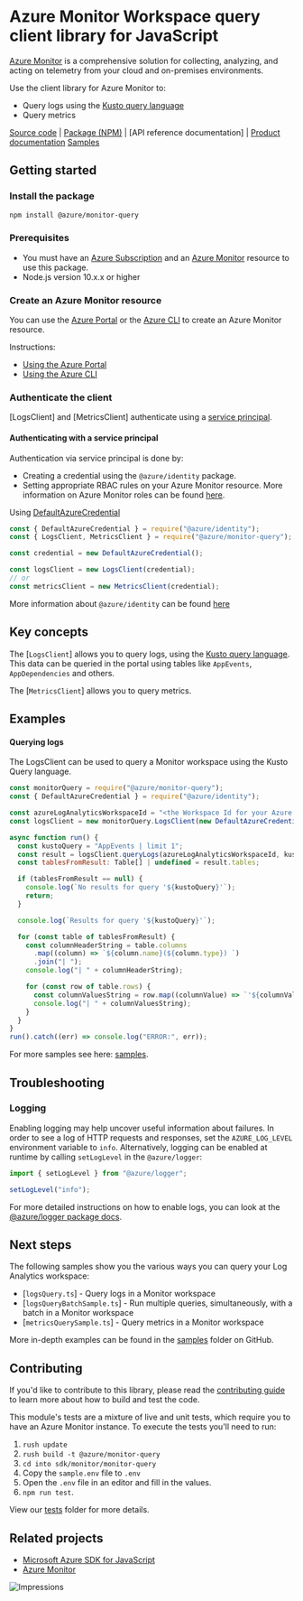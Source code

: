 # Azure Monitor Workspace query client library for JavaScript

[Azure Monitor](https://docs.microsoft.com/azure/azure-monitor/overview) is a comprehensive solution for collecting, analyzing, and acting on telemetry from your cloud and on-premises environments.

Use the client library for Azure Monitor to:

- Query logs using the [Kusto query language][kusto_query_language]
- Query metrics

[Source code](https://github.com/Azure/azure-sdk-for-js/blob/master/sdk/monitor/monitor-query/) |
[Package (NPM)](https://www.npmjs.com/package/@azure/monitor-query) |
[API reference documentation]<!--(https://docs.microsoft.com/javascript/api/@azure/monitor-query)--> |
[Product documentation][azure_monitor_product_documentation]
[Samples][samples]

## Getting started

### Install the package

```bash
npm install @azure/monitor-query
```

### Prerequisites

- You must have an [Azure Subscription](https://azure.microsoft.com) and an [Azure Monitor][azure_monitor_product_documentation] resource to use this package.
- Node.js version 10.x.x or higher

### Create an Azure Monitor resource

You can use the [Azure Portal][azure_monitor_create_using_portal] or the [Azure CLI][azure_monitor_create_using_cli] to create an Azure Monitor resource.

Instructions:

- [Using the Azure Portal][azure_monitor_create_using_portal]
- [Using the Azure CLI][azure_monitor_create_using_cli]

### Authenticate the client

[LogsClient]<!--[msdocs_logs_client]--> and [MetricsClient]<!--[msdocs_metrics_client]--> authenticate using a [service principal](#authenticating-with-a-service-principal).

#### Authenticating with a service principal

Authentication via service principal is done by:

- Creating a credential using the `@azure/identity` package.
- Setting appropriate RBAC rules on your Azure Monitor resource.
  More information on Azure Monitor roles can be found [here][azure_monitor_roles].

Using [DefaultAzureCredential](https://github.com/Azure/azure-sdk-for-js/blob/master/sdk/identity/identity/README.md#defaultazurecredential)

```javascript
const { DefaultAzureCredential } = require("@azure/identity");
const { LogsClient, MetricsClient } = require("@azure/monitor-query");

const credential = new DefaultAzureCredential();

const logsClient = new LogsClient(credential);
// or
const metricsClient = new MetricsClient(credential);
```

More information about `@azure/identity` can be found [here](https://github.com/Azure/azure-sdk-for-js/blob/master/sdk/identity/identity/README.md)

## Key concepts

The [`LogsClient`]<!--[msdocs_logs_client]--> allows you to query logs, using the [Kusto query language][kusto_query_language]. This data can be queried in the
portal using tables like `AppEvents`, `AppDependencies` and others.

The [`MetricsClient`]<!--[msdocs_metrics_client]--> allows you to query metrics.

## Examples

#### Querying logs

The LogsClient can be used to query a Monitor workspace using the Kusto Query language.

```javascript
const monitorQuery = require("@azure/monitor-query");
const { DefaultAzureCredential } = require("@azure/identity");

const azureLogAnalyticsWorkspaceId = "<the Workspace Id for your Azure Log Analytics resource>";
const logsClient = new monitorQuery.LogsClient(new DefaultAzureCredential());

async function run() {
  const kustoQuery = "AppEvents | limit 1";
  const result = logsClient.queryLogs(azureLogAnalyticsWorkspaceId, kustoQuery);
  const tablesFromResult: Table[] | undefined = result.tables;

  if (tablesFromResult == null) {
    console.log(`No results for query '${kustoQuery}'`);
    return;
  }

  console.log(`Results for query '${kustoQuery}'`);

  for (const table of tablesFromResult) {
    const columnHeaderString = table.columns
      .map((column) => `${column.name}(${column.type}) `)
      .join("| ");
    console.log("| " + columnHeaderString);

    for (const row of table.rows) {
      const columnValuesString = row.map((columnValue) => `'${columnValue}' `).join("| ");
      console.log("| " + columnValuesString);
    }
  }
}
run().catch((err) => console.log("ERROR:", err));
```

For more samples see here: [samples][samples].

## Troubleshooting

### Logging

Enabling logging may help uncover useful information about failures. In order to see a log of HTTP requests and responses, set the `AZURE_LOG_LEVEL` environment variable to `info`. Alternatively, logging can be enabled at runtime by calling `setLogLevel` in the `@azure/logger`:

```javascript
import { setLogLevel } from "@azure/logger";

setLogLevel("info");
```

For more detailed instructions on how to enable logs, you can look at the [@azure/logger package docs](https://github.com/Azure/azure-sdk-for-js/tree/master/sdk/core/logger).

## Next steps

The following samples show you the various ways you can query your Log Analytics workspace:

- [`logsQuery.ts`]<!--[samples_logsquery_ts]--> - Query logs in a Monitor workspace
- [`logsQueryBatchSample.ts`]<!--[samples_logquerybatch_ts]--> - Run multiple queries, simultaneously, with a batch in a Monitor workspace
- [`metricsQuerySample.ts`]<!--[samples_metricsquery_ts]--> - Query metrics in a Monitor workspace

More in-depth examples can be found in the [samples](https://github.com/Azure/azure-sdk-for-js/tree/master/sdk/monitor/monitor-query/samples/v1/) folder on GitHub.

## Contributing

If you'd like to contribute to this library, please read the [contributing guide](https://github.com/Azure/azure-sdk-for-js/blob/master/CONTRIBUTING.md) to learn more about how to build and test the code.

This module's tests are a mixture of live and unit tests, which require you to have an Azure Monitor instance. To execute the tests you'll need to run:

1. `rush update`
2. `rush build -t @azure/monitor-query`
3. `cd into sdk/monitor/monitor-query`
4. Copy the `sample.env` file to `.env`
5. Open the `.env` file in an editor and fill in the values.
6. `npm run test`.

View our [tests](https://github.com/Azure/azure-sdk-for-js/blob/master/sdk/monitor/monitor-query/test)
folder for more details.

## Related projects

- [Microsoft Azure SDK for JavaScript](https://github.com/Azure/azure-sdk-for-js)
- [Azure Monitor][azure_monitor_overview]

![Impressions](https://azure-sdk-impressions.azurewebsites.net/api/impressions/azure-sdk-for-js%2Fsdk%2Fmonitor%2Fmonitor-query%2FREADME.png)

[azure_monitor_overview]: https://docs.microsoft.com/azure/azure-monitor/overview
[azure_monitor_create_workspace]: https://docs.microsoft.com/azure/azure-monitor/logs/quick-create-workspace
[azure_monitor_product_documentation]: https://docs.microsoft.com/azure/azure-monitor
[azure_monitor_logs_overview]: https://docs.microsoft.com/azure/azure-monitor/logs/data-platform-logs
[azure_monitor_create_using_portal]: https://docs.microsoft.com/azure/azure-monitor/logs/quick-create-workspace
[azure_monitor_create_using_cli]: https://docs.microsoft.com/azure/azure-monitor/logs/quick-create-workspace-cli
[azure_monitor_roles]: https://docs.microsoft.com/azure/azure-monitor/roles-permissions-security
[kusto_query_language]: https://docs.microsoft.com/azure/data-explorer/kusto/query/
[msdocs_metrics_client]: https://docs.microsoft.com/javascript/api/@azure/monitor-query/metricsclient
[msdocs_logs_client]: https://docs.microsoft.com/javascript/api/@azure/monitor-query/logsclient
[samples]: https://github.com/Azure/azure-sdk-for-js/tree/master/sdk/monitor/monitor-query/samples
[samples_logsquery_ts]: https://github.com/Azure/azure-sdk-for-js/tree/master/sdk/monitor/monitor-query/samples/v1/typescript/src/logQuery.ts
[samples_logquerybatch_ts]: https://github.com/Azure/azure-sdk-for-js/tree/master/sdk/monitor/monitor-query/samples/v1/typescript/src/logQueryBatch.ts
[samples_metricsquery_ts]: https://github.com/Azure/azure-sdk-for-js/tree/master/sdk/monitor/monitor-query/samples/v1/typescript/src/metricsQuery.ts
